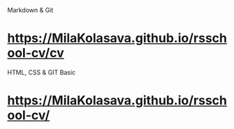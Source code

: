 Markdown & Git
# https://MilaKolasava.github.io/rsschool-cv/cv
HTML, CSS & GIT Basic
# https://MilaKolasava.github.io/rsschool-cv/
